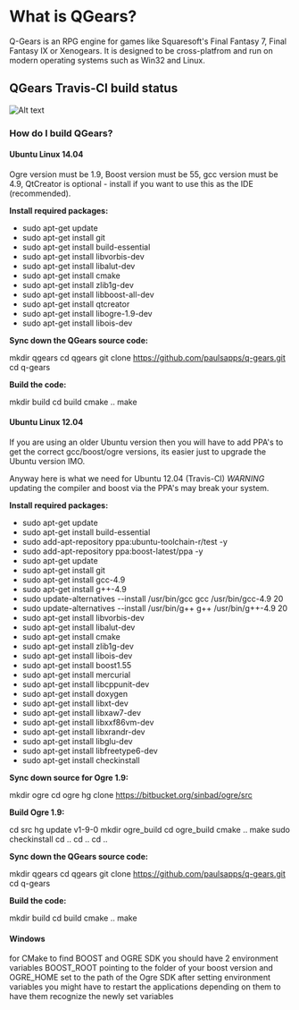 # What is QGears?


Q-Gears is an RPG engine for games like Squaresoft's Final Fantasy 7, Final Fantasy IX or Xenogears. It is designed to be cross-platfrom and run on modern operating systems such as Win32 and Linux.

## QGears Travis-CI build status

![Alt text](https://travis-ci.org/paulsapps/q-gears.svg?branch=master)

### How do I build QGears?


#### Ubuntu Linux 14.04

Ogre version must be 1.9, Boost version must be 55, gcc version must be 4.9, QtCreator is optional - install if you want to use this as the IDE (recommended).

**Install required packages:**

* sudo apt-get update
* sudo apt-get install git
* sudo apt-get install build-essential
* sudo apt-get install libvorbis-dev
* sudo apt-get install libalut-dev
* sudo apt-get install cmake
* sudo apt-get install zlib1g-dev
* sudo apt-get install libboost-all-dev
* sudo apt-get install qtcreator
* sudo apt-get install libogre-1.9-dev
* sudo apt-get install libois-dev

**Sync down the QGears source code:**

mkdir qgears
cd qgears
git clone https://github.com/paulsapps/q-gears.git
cd q-gears

**Build the code:**

mkdir build
cd build
cmake ..
make

#### Ubuntu Linux 12.04

If you are using an older Ubuntu version then you will have to add PPA's to get the correct gcc/boost/ogre versions, its easier just to upgrade the Ubuntu version IMO.

Anyway here is what we need for Ubuntu 12.04 (Travis-CI) *WARNING* updating the compiler and boost via the PPA's may break your system.

**Install required packages:**

* sudo apt-get update
* sudo apt-get install build-essential
* sudo add-apt-repository ppa:ubuntu-toolchain-r/test -y
* sudo add-apt-repository ppa:boost-latest/ppa -y
* sudo apt-get update
* sudo apt-get install git
* sudo apt-get install gcc-4.9
* sudo apt-get install g++-4.9
* sudo update-alternatives --install /usr/bin/gcc gcc /usr/bin/gcc-4.9 20
* sudo update-alternatives --install /usr/bin/g++ g++ /usr/bin/g++-4.9 20
* sudo apt-get install libvorbis-dev
* sudo apt-get install libalut-dev
* sudo apt-get install cmake
* sudo apt-get install zlib1g-dev
* sudo apt-get install libois-dev
* sudo apt-get install boost1.55
* sudo apt-get install mercurial
* sudo apt-get install libcppunit-dev
* sudo apt-get install doxygen
* sudo apt-get install libxt-dev
* sudo apt-get install libxaw7-dev
* sudo apt-get install libxxf86vm-dev
* sudo apt-get install libxrandr-dev
* sudo apt-get install libglu-dev
* sudo apt-get install libfreetype6-dev 
* sudo apt-get install checkinstall

**Sync down source for Ogre 1.9:**

mkdir ogre
cd ogre
hg clone https://bitbucket.org/sinbad/ogre/src

**Build Ogre 1.9:**

cd src
hg update v1-9-0
mkdir ogre_build
cd ogre_build
cmake ..
make
sudo checkinstall
cd ..
cd ..
cd ..

**Sync down the QGears source code:**

mkdir qgears
cd qgears
git clone https://github.com/paulsapps/q-gears.git
cd q-gears

**Build the code:**

mkdir build
cd build
cmake ..
make

#### Windows

for CMake to find BOOST and OGRE SDK you should have 2 environment variables
BOOST_ROOT pointing to the folder of your boost version
and
OGRE_HOME set to the path of the Ogre SDK
after setting environment variables you might have to restart the applications depending on them
to have them recognize the newly set variables
